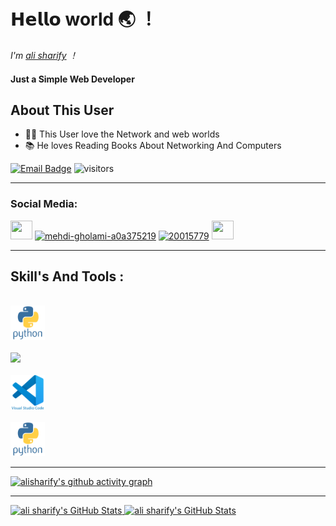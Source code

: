# 𝗛𝗲𝗹𝗹𝗼 <b>world</b> 🌏 ！ 

*I'm [ali sharify](https://github.com/alisharify7) ！*

#### Just a Simple Web Developer  


## About This User

- 👨‍💻 This User love the Network and web worlds
- :books: He loves Reading Books About Networking And Computers 

[![Email Badge](https://img.shields.io/badge/-Email-c14438?style=flat-square&logo=Gmail&logoColor=white&link=mailto:yaronhuang@foxmail.com)](mailto:alisharifyoffcial@gmail.com)
![visitors](https://visitor-badge.laobi.icu/badge?page_id=alisharify7)


---
### Social Media:
<span>
<a href="https://twitter.com/alisharify7" target="blank"><img src="https://raw.githubusercontent.com/rahuldkjain/github-profile-readme-generator/master/src/images/icons/Social/twitter.svg" height="30" width="35" /></a>
</span>

<span>
<a href="https://ir.linkedin.com/in/ali-sharify-b31422249" target="blank"><img  src="https://raw.githubusercontent.com/rahuldkjain/github-profile-readme-generator/master/src/images/icons/Social/linked-in-alt.svg" alt="mehdi-gholami-a0a375219" height="30" width="35" /></a>
</span>

<span>
<a href="https://stackoverflow.com/users/19970335/alisharify" target="blank"><img src="https://raw.githubusercontent.com/rahuldkjain/github-profile-readme-generator/master/src/images/icons/Social/stack-overflow.svg" alt="20015779" height="30" width="35" /></a>
</span>

<span>
<a href="https://instagram.com/ali.sharify.7" target="blank"><img  src="https://raw.githubusercontent.com/rahuldkjain/github-profile-readme-generator/master/src/images/icons/Social/instagram.svg"  height="30" width="35" /></a>
</<span>


---

## Skill's And Tools :

  
<code>
<img width="55" src="https://raw.githubusercontent.com/devicons/devicon/55609aa5bd817ff167afce0d965585c92040787a/icons/python/python-original-wordmark.svg">
</code>  

<code>
<img width="55" src="https://upload.wikimedia.org/wikipedia/commons/thumb/1/1d/PyCharm_Icon.svg/512px-PyCharm_Icon.svg.png">
</code>  

<code>
<img width="55" src="https://raw.githubusercontent.com/devicons/devicon/55609aa5bd817ff167afce0d965585c92040787a/icons/vscode/vscode-original-wordmark.svg">
</code>  


<code>
<img width="55" src="https://raw.githubusercontent.com/devicons/devicon/55609aa5bd817ff167afce0d965585c92040787a/icons/python/python-original-wordmark.svg">
</code>  

---

[![alisharify's github activity graph](https://github-readme-activity-graph.vercel.app/graph?username=alisharify7&theme=github-compact)](https://github.com/ashutosh00710/github-readme-activity-graph)


---
<a href="https://github.com/alisharify7">
  <img  src="https://github-readme-stats.vercel.app/api?username=alisharify7&show_icons=true&line_height=30&count_private=true&title_color=ab72c0&text_color=ab72c0&icon_color=6aa6f8&bg_color=22272e" alt="ali sharify's GitHub Stats" />
</a>

<a href="https://github.com/alisharify7">
  <img  src="https://github-readme-stats.vercel.app/api/top-langs/?username=alisharify7&hide=html&langs_count=50&title_color=ab72c0&text_color=ab72c0&icon_color=6aa6f8&bg_color=22272e" alt="ali sharify's GitHub Stats" />
</a>


